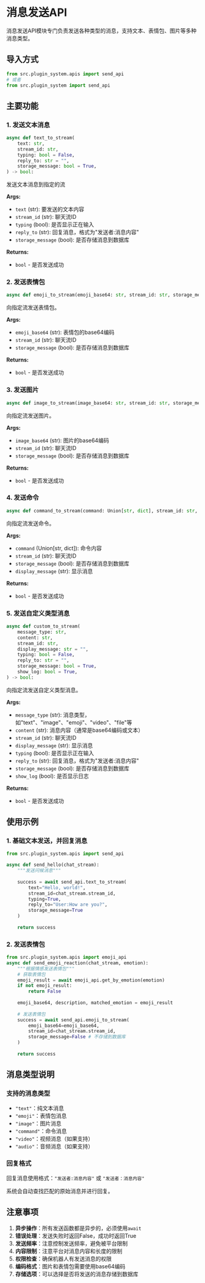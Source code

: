 # 消息发送API

消息发送API模块专门负责发送各种类型的消息，支持文本、表情包、图片等多种消息类型。

## 导入方式

```python
from src.plugin_system.apis import send_api
# 或者
from src.plugin_system import send_api
```

## 主要功能

### 1. 发送文本消息
```python
async def text_to_stream(
    text: str,
    stream_id: str,
    typing: bool = False,
    reply_to: str = "",
    storage_message: bool = True,
) -> bool:
```
发送文本消息到指定的流

**Args:**
- `text` (str): 要发送的文本内容
- `stream_id` (str): 聊天流ID
- `typing` (bool): 是否显示正在输入
- `reply_to` (str): 回复消息，格式为"发送者:消息内容"
- `storage_message` (bool): 是否存储消息到数据库

**Returns:**
- `bool` - 是否发送成功

### 2. 发送表情包
```python
async def emoji_to_stream(emoji_base64: str, stream_id: str, storage_message: bool = True) -> bool:
```
向指定流发送表情包。

**Args:**
- `emoji_base64` (str): 表情包的base64编码
- `stream_id` (str): 聊天流ID
- `storage_message` (bool): 是否存储消息到数据库

**Returns:**
- `bool` - 是否发送成功

### 3. 发送图片
```python
async def image_to_stream(image_base64: str, stream_id: str, storage_message: bool = True) -> bool:
```
向指定流发送图片。

**Args:**
- `image_base64` (str): 图片的base64编码
- `stream_id` (str): 聊天流ID
- `storage_message` (bool): 是否存储消息到数据库

**Returns:**
- `bool` - 是否发送成功

### 4. 发送命令
```python
async def command_to_stream(command: Union[str, dict], stream_id: str, storage_message: bool = True, display_message: str = "") -> bool:
```
向指定流发送命令。

**Args:**
- `command` (Union[str, dict]): 命令内容
- `stream_id` (str): 聊天流ID
- `storage_message` (bool): 是否存储消息到数据库
- `display_message` (str): 显示消息

**Returns:**
- `bool` - 是否发送成功

### 5. 发送自定义类型消息
```python
async def custom_to_stream(
    message_type: str,
    content: str,
    stream_id: str,
    display_message: str = "",
    typing: bool = False,
    reply_to: str = "",
    storage_message: bool = True,
    show_log: bool = True,
) -> bool:
```
向指定流发送自定义类型消息。

**Args:**
- `message_type` (str): 消息类型，如"text"、"image"、"emoji"、"video"、"file"等
- `content` (str): 消息内容（通常是base64编码或文本）
- `stream_id` (str): 聊天流ID
- `display_message` (str): 显示消息
- `typing` (bool): 是否显示正在输入
- `reply_to` (str): 回复消息，格式为"发送者:消息内容"
- `storage_message` (bool): 是否存储消息到数据库
- `show_log` (bool): 是否显示日志

**Returns:**
- `bool` - 是否发送成功

## 使用示例

### 1. 基础文本发送，并回复消息

```python
from src.plugin_system.apis import send_api

async def send_hello(chat_stream):
    """发送问候消息"""
    
    success = await send_api.text_to_stream(
        text="Hello, world!",
        stream_id=chat_stream.stream_id,
        typing=True,
        reply_to="User:How are you?",
        storage_message=True
    )
    
    return success
```

### 2. 发送表情包

```python
from src.plugin_system.apis import emoji_api
async def send_emoji_reaction(chat_stream, emotion):
    """根据情感发送表情包"""
    # 获取表情包
    emoji_result = await emoji_api.get_by_emotion(emotion)
    if not emoji_result:
        return False
    
    emoji_base64, description, matched_emotion = emoji_result
    
    # 发送表情包
    success = await send_api.emoji_to_stream(
        emoji_base64=emoji_base64,
        stream_id=chat_stream.stream_id,
        storage_message=False # 不存储到数据库
    )
    
    return success
```

## 消息类型说明

### 支持的消息类型
- `"text"`：纯文本消息
- `"emoji"`：表情包消息
- `"image"`：图片消息
- `"command"`：命令消息
- `"video"`：视频消息（如果支持）
- `"audio"`：音频消息（如果支持）

### 回复格式
回复消息使用格式：`"发送者:消息内容"` 或 `"发送者：消息内容"`

系统会自动查找匹配的原始消息并进行回复。

## 注意事项

1. **异步操作**：所有发送函数都是异步的，必须使用`await`
2. **错误处理**：发送失败时返回False，成功时返回True
3. **发送频率**：注意控制发送频率，避免被平台限制
4. **内容限制**：注意平台对消息内容和长度的限制
5. **权限检查**：确保机器人有发送消息的权限
6. **编码格式**：图片和表情包需要使用base64编码
7. **存储选项**：可以选择是否将发送的消息存储到数据库 